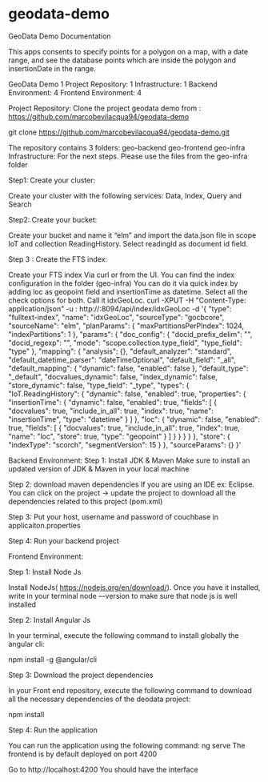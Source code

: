 # geodata-demo
GeoData Demo Documentation

This apps consents to specify points for a polygon on a map, with a date range, and see the database points which are inside the polygon and insertionDate in the range.


GeoData Demo	1
Project Repository:	1
Infrastructure:	1
Backend Environment:	4
Frontend Environment:	4


Project Repository:
Clone the project geodata demo from : https://github.com/marcobevilacqua94/geodata-demo 

git clone https://github.com/marcobevilacqua94/geodata-demo.git

The repository contains 3 folders:
geo-backend
geo-frontend
geo-infra
Infrastructure:
For the next steps. Please use the files from the geo-infra folder

Step1: Create your cluster:

Create your cluster with the following services: Data, Index, Query and Search

Step2: Create your bucket:

Create your bucket and name it “elm” and import the data.json file in scope IoT and collection ReadingHistory. Select readingId as document id field.

Step 3 : Create the FTS index:

Create your FTS index Via curl or from the UI. You can find the index configuration in the folder (geo-infra)
You can do it via quick index by adding loc as geopoint field and insertionTime as datetime. Select all the check options for both. Call it idxGeoLoc.
curl -XPUT -H "Content-Type: application/json" -u <user>:<password> http://<host>:8094/api/index/idxGeoLoc -d 
'{
   "type": "fulltext-index",
   "name": "idxGeoLoc",
   "sourceType": "gocbcore",
   "sourceName": "elm",
   "planParams": {
     "maxPartitionsPerPIndex": 1024,
     "indexPartitions": 1
   },
   "params": {
     "doc_config": {
       "docid_prefix_delim": "",
       "docid_regexp": "",
       "mode": "scope.collection.type_field",
       "type_field": "type"
     },
     "mapping": {
       "analysis": {},
       "default_analyzer": "standard",
       "default_datetime_parser": "dateTimeOptional",
       "default_field": "_all",
       "default_mapping": {
         "dynamic": false,
         "enabled": false
       },
       "default_type": "_default",
       "docvalues_dynamic": false,
       "index_dynamic": false,
       "store_dynamic": false,
       "type_field": "_type",
       "types": {
         "IoT.ReadingHistory": {
           "dynamic": false,
           "enabled": true,
           "properties": {
             "insertionTime": {
               "dynamic": false,
               "enabled": true,
               "fields": [
                 {
                   "docvalues": true,
                   "include_in_all": true,
                   "index": true,
                   "name": "insertionTime",
                   "type": "datetime"
                 }
               ]
             },
             "loc": {
               "dynamic": false,
               "enabled": true,
               "fields": [
                 {
                   "docvalues": true,
                   "include_in_all": true,
                   "index": true,
                   "name": "loc",
                   "store": true,
                   "type": "geopoint"
                 }
               ]
             }
           }
         }
       }
     },
     "store": {
       "indexType": "scorch",
       "segmentVersion": 15
     }
   },
   "sourceParams": {}
 }'
 



Backend Environment:
Step 1: Install JDK & Maven
Make sure to install an updated version of JDK & Maven in your local machine

Step 2: download maven dependencies
If you are using an IDE ex: Eclipse. You can click on the project -> update the project to download all the dependencies related to this project (pom.xml)

Step 3: Put your host, username and password of couchbase in applicaiton.properties

Step 4: Run your backend project

Frontend Environment:

Step 1: Install Node Js

Install NodeJs( https://nodejs.org/en/download/). Once you have it installed, write in your terminal node –-version to make sure that node js is well installed


Step 2: Install Angular Js

In your terminal, execute the following command to install globally the angular cli:

npm install -g @angular/cli

Step 3: Download the project dependencies

In your Front end repository, execute the following command to download all the necessary dependencies of the deodata project:

 npm install 

Step 4: Run the application

You can run the application using the following command: ng serve The frontend is by default deployed on port 4200



Go to http://localhost:4200 You should have the interface



	
